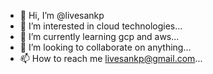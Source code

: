 - 👋 Hi, I’m @livesankp
- 👀 I’m interested in cloud technologies...
- 🌱 I’m currently learning gcp and aws...
- 💞️ I’m looking to collaborate on anything...
- 📫 How to reach me livesankp@gmail.com...

<!---
livesankp/livesankp is a ✨ special ✨ repository because its `README.md` (this file) appears on your GitHub profile.
You can click the Preview link to take a look at your changes.
--->
